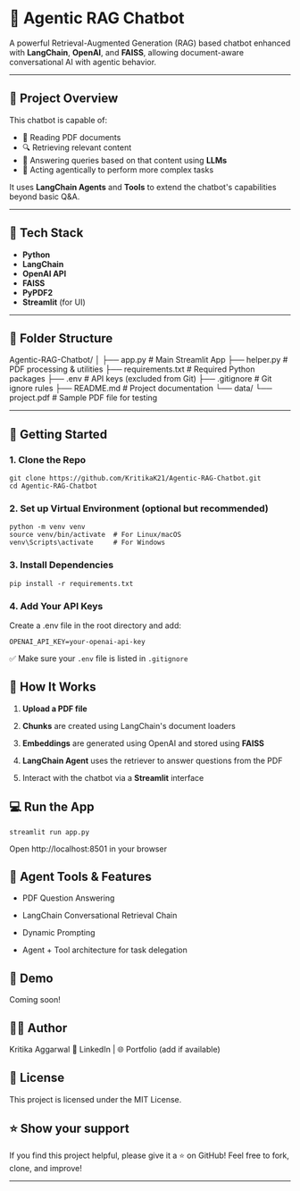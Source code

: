 # 🤖 Agentic RAG Chatbot

A powerful Retrieval-Augmented Generation (RAG) based chatbot enhanced with **LangChain**, **OpenAI**, and **FAISS**, allowing document-aware conversational AI with agentic behavior.

---

## 📌 Project Overview

This chatbot is capable of:

- 📄 Reading PDF documents  
- 🔍 Retrieving relevant content  
- 💬 Answering queries based on that content using **LLMs**  
- 🧠 Acting agentically to perform more complex tasks  

It uses **LangChain Agents** and **Tools** to extend the chatbot's capabilities beyond basic Q&A.

---

## 🧰 Tech Stack

- **Python**
- **LangChain**
- **OpenAI API**
- **FAISS**
- **PyPDF2**
- **Streamlit** (for UI)

---

## 📁 Folder Structure

Agentic-RAG-Chatbot/
│
├── app.py # Main Streamlit App
├── helper.py # PDF processing & utilities
├── requirements.txt # Required Python packages
├── .env # API keys (excluded from Git)
├── .gitignore # Git ignore rules
├── README.md # Project documentation
└── data/
└── project.pdf # Sample PDF file for testing

---

## 🚀 Getting Started

### 1. Clone the Repo

```
git clone https://github.com/KritikaK21/Agentic-RAG-Chatbot.git
cd Agentic-RAG-Chatbot
```

### 2. Set up Virtual Environment (optional but recommended)

```
python -m venv venv
source venv/bin/activate  # For Linux/macOS
venv\Scripts\activate     # For Windows
```

### 3. Install Dependencies
```
pip install -r requirements.txt
```

### 4. Add Your API Keys
Create a .env file in the root directory and add:
```
OPENAI_API_KEY=your-openai-api-key
```

✅ Make sure your ```.env``` file is listed in ```.gitignore```


## 🧪 How It Works

1. **Upload a PDF file**

2. **Chunks** are created using LangChain's document loaders

3. **Embeddings** are generated using OpenAI and stored using **FAISS**

4. **LangChain Agent** uses the retriever to answer questions from the PDF

5. Interact with the chatbot via a **Streamlit** interface


## 💻 Run the App
```
streamlit run app.py
```
Open http://localhost:8501 in your browser


## 🧠 Agent Tools & Features
* PDF Question Answering

* LangChain Conversational Retrieval Chain

* Dynamic Prompting

* Agent + Tool architecture for task delegation

## 📸 Demo
Coming soon!

## 🙋‍♀️ Author
Kritika Aggarwal
🚀 LinkedIn | 🌐 Portfolio (add if available)

## 📄 License
This project is licensed under the MIT License.

## ⭐️ Show your support
If you find this project helpful, please give it a ⭐️ on GitHub!
Feel free to fork, clone, and improve!

---
